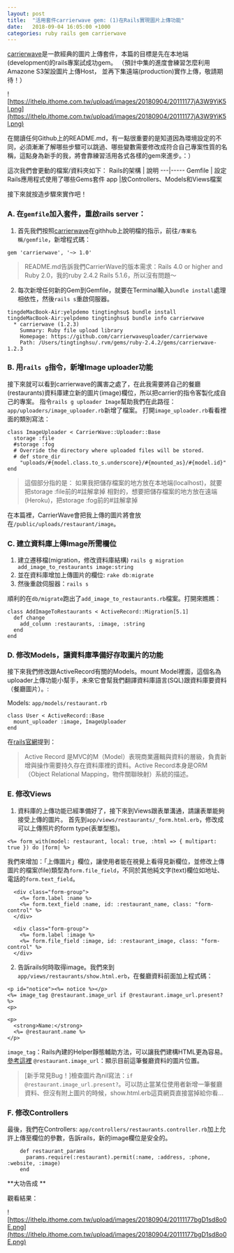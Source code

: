 ```yaml
---
layout: post
title:  "活用套件carrierwave gem: (1)在Rails實現圖片上傳功能"
date:   2018-09-04 16:05:00 +1000
categories: ruby rails gem carrierwave
---
```

[carrierwave](https://github.com/carrierwaveuploader/carrierwave)是一款經典的圖片上傳套件，本篇的目標是先在本地端(development)的rails專案試成功gem。
（預計中集的進度會練習怎麼利用Amazone S3架設圖片上傳Host，
並再下集遠端(production)實作上傳，敬請期待！）

![https://ithelp.ithome.com.tw/upload/images/20180904/20111177jA3W9YiK5l.png](https://ithelp.ithome.com.tw/upload/images/20180904/20111177jA3W9YiK5l.png)


在閱讀任何Github上的README.md，有一點很重要的是知道因為環境設定的不同，必須漸漸了解哪些步驟可以跳過、哪些變數需要修改成符合自己專案性質的名稱，這點身為新手的我，將會靠練習活用各式各樣的gem來進步。：）

這次我們會更動的檔案/資料夾如下：
Rails的架構 | 說明
---|-----
Gemfile | 設定Rails應用程式使用了哪些Gems套件
app |放Controllers、Models和Views檔案

接下來就按造步驟來實作吧！

### A. 在`gemfile`加入套件，重啟rails server：
1. 首先我們按照[carrierwave](https://github.com/carrierwaveuploader/carrierwave)在githhub上說明檔的指示，前往`/專案名稱/gemfile`，新增程式碼：
```
gem 'carrierwave', '~> 1.0'
```
> README.md告訴我們CarrierWave的版本需求：Rails 4.0 or higher and Ruby 2.0，我的ruby 2.4.2 Rails 5.1.6，所以沒有問題～

2. 每次新增任何新的Gem到Gemfile，就要在Terminal輸入`bundle install`處理相依性，然後`rails s`重啟伺服器。
```
tingdeMacBook-Air:yelpdemo tingtinghsu$ bundle install
tingdeMacBook-Air:yelpdemo tingtinghsu$ bundle info carrierwave
  * carrierwave (1.2.3)
	Summary: Ruby file upload library
	Homepage: https://github.com/carrierwaveuploader/carrierwave
	Path: /Users/tingtinghsu/.rvm/gems/ruby-2.4.2/gems/carrierwave-1.2.3
```

### B. 用`rails g`指令，新增Image uploader功能
接下來就可以看到carrierwave的厲害之處了，在此我需要將自己的餐廳(restaurants)資料庫建立新的圖片(image)欄位，所以把carrier的指令客製化成自己的專案。
指令`rails g uploader Image`幫助我們在此路徑：`app/uploaders/image_uploader.rb`新增了檔案。
打開`image_uploader.rb`看看裡面的類別寫法：
```
class ImageUploader < CarrierWave::Uploader::Base
  storage :file
  #storage :fog
  # Override the directory where uploaded files will be stored.
  # def store_dir
    "uploads/#{model.class.to_s.underscore}/#{mounted_as}/#{model.id}"
end
```
> 這個部分指的是：
如果我把儲存檔案的地方放在本地端(localhost)，就要把storage :file前的#註解拿掉
相對的，想要把儲存檔案的地方放在遠端(Heroku)，把storage :fog前的#註解拿掉

在本篇裡，CarrierWave會把我上傳的圖片將會放在`/public/uploads/restaurant/image`。


### C. 建立資料庫上傳Image所需欄位
1. 建立遷移檔(migration，修改資料庫結構)
`rails g migration add_image_to_restaurants image:string`
2. 並在資料庫增加上傳圖片的欄位:
`rake db:migrate`
3. 然後重啟伺服器：`rails s`

順利的在`db/migrate`跑出了`add_image_to_restaurants.rb`檔案。打開來瞧瞧：
```
class AddImageToRestaurants < ActiveRecord::Migration[5.1]
  def change
    add_column :restaurants, :image, :string
  end
end
```

### D. 修改Models，讓資料庫準備好存取圖片的功能

接下來我們修改跟ActiveRecord有關的Models。mount Model裡面，這個名為uploader上傳功能小幫手，未來它會幫我們翻譯資料庫語言(SQL)跟資料庫要資料（餐廳圖片）。:

Models: `app/models/restaurant.rb`
```
class User < ActiveRecord::Base
  mount_uploader :image, ImageUploader
end
```

在[rails官網](https://rails.ruby.tw/active_record_basics.html)提到：
> Active Record 是MVC的M（Model）表現商業邏輯與資料的層級，負責新增與操作需要持久存在資料庫裡的資料。Active Record本身是ORM（Object Relational Mapping，物件關聯映射）系統的描述。

### E. 修改Views

1. 資料庫的上傳功能已經準備好了，接下來到Views跟表單溝通，請讓表單能夠接受上傳的圖片。
首先到`app/views/restaurants/_form.html.erb`，修改成可以上傳照片的form type(表單型態)。

```
<%= form_with(model: restaurant, local: true, :html => { multipart: true }) do |form| %>
```
我們來增加：「上傳圖片」欄位，讓使用者能在視覺上看得見新欄位，並修改上傳圖片的檔案(file)類型為`form.file_field`，不同於其他純文字(text)欄位如地址、電話的`form.text_field`。

```
  <div class="form-group">
    <%= form.label :name %>
    <%= form.text_field :name, id: :restaurant_name, class: "form-control" %>
  </div>
```
```
  <div class="form-group">
    <%= form.label :image %>
    <%= form.file_field :image, id: :restaurant_image, class: "form-control" %>
  </div> 
```

2. 告訴rails何時取得image。我們來到`app/views/restaurants/show.html.erb`，在餐廳資料前面加上程式碼：

```
<p id="notice"><%= notice %></p>
<%= image_tag @restaurant.image_url if @restaurant.image_url.present? %>
<p>
```

```
<p>
  <strong>Name:</strong>
  <%= @restaurant.name %>
</p>
```
`image_tag`：Rails內建的Helper靜態輔助方法，可以讓我們建構HTML更為容易。[參考這裡](https://ihower.tw/rails/actionview-helpers.html)
`@restaurant.image_url`：顯示目前這筆餐廳資料的圖片位置。

> [新手常見Bug！]檢查圖片為nil寫法：`if @restaurant.image_url.present?`。可以防止當某位使用者新增一筆餐廳資料、但沒有附上圖片的時候，show.html.erb這頁網頁直接當掉給你看...

### F. 修改Controllers

最後，我們在Controllers: `app/controllers/restaurants.controller.rb`加上允許上傳至欄位的參數，告訴rails，新的image欄位是安全的。

```
    def restaurant_params
      params.require(:restaurant).permit(:name, :address, :phone, :website, :image)
    end
```

**大功告成 **

觀看結果：
  

![https://ithelp.ithome.com.tw/upload/images/20180904/20111177bgD1sd8o0E.png](https://ithelp.ithome.com.tw/upload/images/20180904/20111177bgD1sd8o0E.png)  
  